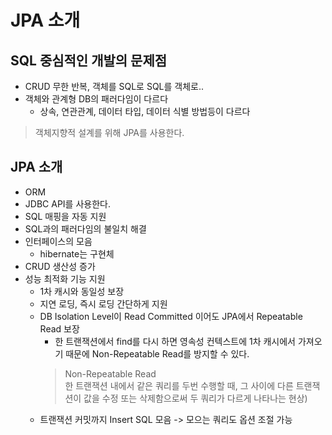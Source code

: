# JPA 소개
## SQL 중심적인 개발의 문제점
- CRUD 무한 반복, 객체를 SQL로 SQL를 객체로..
- 객체와 관계형 DB의 패러다임이 다르다
    - 상속, 연관관계, 데이터 타입, 데이터 식별 방법등이 다르다

> 객체지향적 설계를 위해 JPA를 사용한다.

## JPA 소개
- ORM
- JDBC API를 사용한다.
- SQL 매핑을 자동 지원
- SQL과의 패러다임의 불일치 해결
- 인터페이스의 모음
    - hibernate는 구현체
- CRUD 생산성 증가
- 성능 최적화 기능 지원
    - 1차 캐시와 동일성 보장
    - 지연 로딩, 즉시 로딩 간단하게 지원
    - DB Isolation Level이 Read Committed 이어도 JPA에서 Repeatable Read 보장
        - 한 트랜잭션에서 find를 다시 하면 영속성 컨텍스트에 1차 캐시에서 가져오기 때문에 Non-Repeatable Read를 방지할 수 있다.
        > Non-Repeatable Read   
          한 트랜잭션 내에서 같은 쿼리를 두번 수행할 때, 그 사이에 다른 트랜잭션이 값을 수정 또는 삭제함으로써 두 쿼리가 다르게 나타나는 현상) 
    - 트랜잭션 커밋까지 Insert SQL 모음 -> 모으는 쿼리도 옵션 조절 가능
    

 